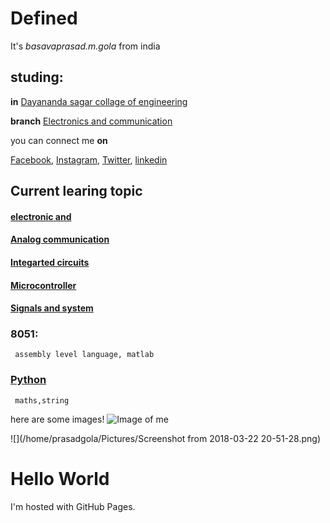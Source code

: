 # Defined

It's *basavaprasad.m.gola* from india

## studing:

**in** [Dayananda sagar collage of engineering](http://dayanandasagar.edu/dsce/)

**branch** [Electronics and communication](http://dayanandasagar.edu/dsce/electronics-and-communication)

you can connect me **on**


[Facebook](https://www.facebook.com/profile.php?id=100011421298777),
[Instagram](https://www.instagram.com/prasad.gola//),
[Twitter](https://twitter.com/basavaprasad11),
[linkedin](https://www.linkedin.com/in/basava-prasad-gola-997864137/)

## Current learing topic

#### [electronic and ](https://en.wikipedia.org/wiki/Electronics)
#### [Analog communication](https://en.wikipedia.org/wiki/Analog_signal)
#### [Integarted circuits](https://en.wikipedia.org/wiki/Integrated_circuit)
#### [Microcontroller](https://en.wikipedia.org/wiki/Microcontroller)
#### [Signals and system](https://en.wikipedia.org/wiki/Signal#Signals_and_Systems)
### 8051:
     assembly level language, matlab

### [Python](https://en.wikipedia.org/wiki/Python_(programming_language))
     maths,string


here are some images!
![Image of me](http://pngimg.com/uploads/google/google_PNG19643.png)

![](/home/prasadgola/Pictures/Screenshot from 2018-03-22 20-51-28.png)




<!DOCTYPE html>
<html>
<body>
<h1>Hello World</h1>
<p>I'm hosted with GitHub Pages.</p>
</body>
</html>
